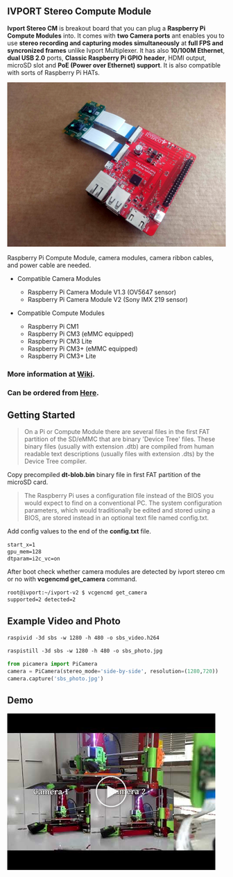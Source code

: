 IVPORT Stereo Compute Module
---

**Ivport Stereo CM** is breakout board that you can plug a **Raspberry Pi Compute Modules** into. It comes with **two Camera ports** ant enables you to use **stereo recording and capturing modes simultaneously** at **full FPS and syncronized frames** unlike Ivport Multiplexer. It has also **10/100M Ethernet**, **dual USB 2.0** ports, **Classic Raspberry Pi GPIO header**, HDMI output, microSD slot and **PoE (Power over Ethernet) support**. It is also compatible with sorts of Raspberry Pi HATs.

![alt ivport stereo cm](https://raw.githubusercontent.com/ivmech/ivport-stereo-cm/master/images/ivport_scm_03.jpg)

Raspberry Pi Compute Module, camera modules, camera ribbon cables, and power cable are needed.

- Compatible Camera Modules
  - Raspberry Pi Camera Module V1.3 (OV5647 sensor)
  - Raspberry Pi Camera Module V2 (Sony IMX 219 sensor)

- Compatible Compute Modules
  - Raspberry Pi CM1
  - Raspberry Pi CM3 (eMMC equipped)
  - Raspberry Pi CM3 Lite
  - Raspberry Pi CM3+ (eMMC equipped)
  - Raspberry Pi CM3+ Lite

### More information at [Wiki](https://github.com/ivmech/ivport-stereo-cm/wiki).

### Can be ordered from [Here](https://www.ivmech.com/magaza/ivport-scm-p-119).


Getting Started
---

>On a Pi or Compute Module there are several files in the first FAT partition of the SD/eMMC that are binary 'Device Tree' files. These binary files (usually with extension .dtb) are compiled from human readable text descriptions (usually files with extension .dts) by the Device Tree compiler.

Copy precompiled **dt-blob.bin** binary file in first FAT partition of the microSD card.

>The Raspberry Pi uses a configuration file instead of the BIOS you would expect to find on a conventional PC. The system configuration parameters, which would traditionally be edited and stored using a BIOS, are stored instead in an optional text file named config.txt.

Add config values to the end of the **config.txt** file.

```
start_x=1
gpu_mem=128
dtparam=i2c_vc=on
```

After boot check whether camera modules are detected by ivport stereo cm or no with **vcgencmd get_camera** command.

```shell
root@ivport:~/ivport-v2 $ vcgencmd get_camera
supported=2 detected=2
```

Example Video and Photo
---

```shell
raspivid -3d sbs -w 1280 -h 480 -o sbs_video.h264
```

```shell
raspistill -3d sbs -w 1280 -h 480 -o sbs_photo.jpg
```

```python
from picamera import PiCamera
camera = PiCamera(stereo_mode='side-by-side', resolution=(1280,720))
camera.capture('sbs_photo.jpg')
```

Demo
---

[![Ivport Stereo CM Video](https://raw.githubusercontent.com/ivmech/ivport-stereo-cm/master/images/youtube_thumbnail_01.jpg)](http://www.youtube.com/watch?v=e6cvI44fX18 "Ivport Stereo CM")
